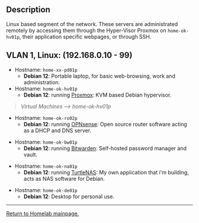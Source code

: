 
## Description

Linux based segment of the network. These servers are administrated remotely by accessing them through the Hyper-Visor Proxmox on `home-ok-hv01p`, their application specific webpages, or through SSH.

## VLAN 1, Linux: (192.168.0.10 - 99)

- Hostname: `home-xx-pd01p`
  - **Debian 12**: Portable laptop, for basic web-browsing, work and administration.
- Hostname: `home-ok-hv01p`
  - **Debian 12**: running [Proxmox](https://www.proxmox.com/en/): KVM based Debian hypervisor.
> *Virtual Machines --> home-ok-hv01p*
- Hostname: `home-ok-ro02p`
  - **Debian 12**: running [OPNsense](https://opnsense.org/): Open source router software acting as a DHCP and DNS server.
>
- Hostname: `home-ok-bw01p`
  - **Debian 12**: running [Bitwarden](https://github.com/bitwarden/server): Self-hosted password manager and vault.
>
- Hostname: `home-ok-na01p`
  - **Debian 12**: running [TurtleNAS](https://github.com/allenc125789/TurtleNAS): My own application that i'm building, acts as NAS software for Debian.
>
- Hostname: `home-ok-de01p`
  - **Debian 12**: Desktop for personal use.
>
______________________________________________________________________________

[Return to Homelab mainpage.](https://github.com/allenc125789/Homelab)

